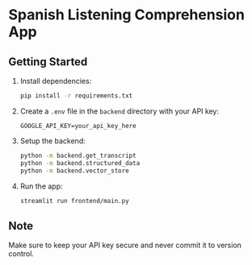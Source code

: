 # Spanish Listening Comprehension App

## Getting Started

1. Install dependencies:
   ```bash
   pip install -r requirements.txt
   ```

2. Create a `.env` file in the `backend` directory with your API key:
   ```
   GOOGLE_API_KEY=your_api_key_here
   ```

3. Setup the backend:
   ```bash
   python -m backend.get_transcript
   python -m backend.structured_data
   python -m backend.vector_store
   ```

4. Run the app:
   ```bash
   streamlit run frontend/main.py
   ```

## Note
Make sure to keep your API key secure and never commit it to version control.
